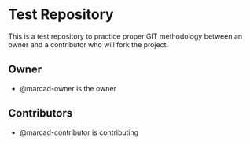 # Test Repository 

This is a test repository to practice proper GIT methodology between an owner and a contributor who will fork the project.

## Owner
* @marcad-owner is the owner

## Contributors
* @marcad-contributor is contributing

